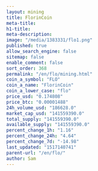 ```yaml
---
layout: mining
title: FlorinCoin
meta-title: 
h1-title: 
meta-description: 
image: "/media/1383331/flo1.png"
published: true
allow_search_engine: false
sitemap: false
enable_comment: false
sort_order: 368
permalink: "/en/flo/mining.html"
coin_a_symbol: "FLO"
coin_a_name: "FlorinCoin"
coin_a_lower_case: "flo"
price_usd: "0.174808"
price_btc: "0.00001488"
24h_volume_usd: "186628.0"
market_cap_usd: "141559390.0"
total_supply: "141559390.0"
available_supply: "141559390.0"
percent_change_1h: "1.16"
percent_change_24h: "4.64"
percent_change_7d: "-14.98"
last_updated: "1517140741"
parent-url: "/en/flo/"
author: Sam
---
```


